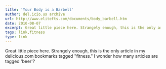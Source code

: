 ```yaml
---
title: 'Your Body is a Barbell'
author: del.icio.us archive
url: http://www.elitefts.com/documents/body_barbell.htm
date: 2010-08-07
excerpt: Great little piece here. Strangely enough, this is the only article in my delicious.com bookmarks tagged "fitness." I wonder how many articles are tagged 'beer'?
tags: link,fitness
type: link
---
```

Great little piece here. Strangely enough, this is the only article in my delicious.com bookmarks tagged "fitness." I wonder how many articles are tagged 'beer'?
